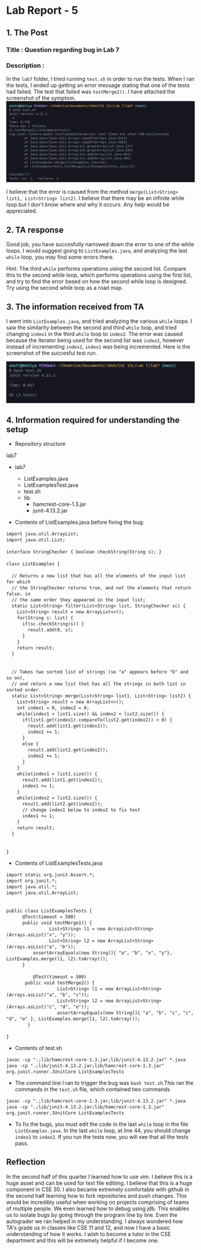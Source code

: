 # Lab Report - 5

## 1. The Post

### Title : Question regarding bug in Lab 7

### Description :
In the `lab7` folder, I tried running `test.sh` in order to run the tests. When I ran the tests, I ended up getting an error message stating that one of the tests had failed. The test that failed was `testMerge2()`. I have attached the screenshot of the symptom.
![image](images/symptomlr5.png)

I believe that the error is caused from the method `merge(List<String> list1, List<String> list2)`. I believe that there may be an infinite while loop but I don't know where and why it occurs.
Any help would be appreciated.

## 2. TA response
 
Good job, you have succesfully narrowed down the error to one of the while loops. I would suggest going to `ListExamples.java`, and analyzing the last `while` loop, you may find some errors there.

Hint: The third `while` performs operations using the second list. Compare this to the second while loop, which performs operations using the first list, and try to find the error based on 
how the second while loop is designed. Try using the second while loop as a road map.


## 3. The information received from TA

I went into `ListExamples.java`, and tried analyzing the various `while` loops. I saw the similarity between the second and third `while` loop, and tried changing `index1` in the third `while` loop to `index2`. The error was caused because the iterator being used for the second list was `index2`, however instead of incrementing `index2`, `index1` was being incremented. Here is the screenshot of the succesful test run. 

![image](images/successlr5.png)


## 4. Information required for understanding the setup

- Repository structure 

lab7

- lab7
  - ListExamples.java
  - ListExamplesTest.java
  - test.sh
  - lib
    - hamcrest-core-1.3.jar
    - junit-4.13.2.jar


- Contents of ListExamples.java before fixing the bug:

```
import java.util.ArrayList;
import java.util.List;

interface StringChecker { boolean checkString(String s); }

class ListExamples {

  // Returns a new list that has all the elements of the input list for which
  // the StringChecker returns true, and not the elements that return false, in
  // the same order they appeared in the input list;
  static List<String> filter(List<String> list, StringChecker sc) {
    List<String> result = new ArrayList<>();
    for(String s: list) {
      if(sc.checkString(s)) {
        result.add(0, s);
      }
    }
    return result;
  }


  // Takes two sorted list of strings (so "a" appears before "b" and so on),
  // and return a new list that has all the strings in both list in sorted order.
  static List<String> merge(List<String> list1, List<String> list2) {
    List<String> result = new ArrayList<>();
    int index1 = 0, index2 = 0;
    while(index1 < list1.size() && index2 < list2.size()) {
      if(list1.get(index1).compareTo(list2.get(index2)) < 0) {
        result.add(list1.get(index1));
        index1 += 1;
      }
      else {
        result.add(list2.get(index2));
        index2 += 1;
      }
    }
    while(index1 < list1.size()) {
      result.add(list1.get(index1));
      index1 += 1;
    }
    while(index2 < list2.size()) {
      result.add(list2.get(index2));
      // change index1 below to index2 to fix test
      index1 += 1;
    }
    return result;
  }


}
```

- Contents of ListExamplesTests.java

```
import static org.junit.Assert.*;
import org.junit.*;
import java.util.*;
import java.util.ArrayList;


public class ListExamplesTests {
      @Test(timeout = 500)
      public void testMerge1() {
    		    List<String> l1 = new ArrayList<String>(Arrays.asList("x", "y"));
		        List<String> l2 = new ArrayList<String>(Arrays.asList("a", "b"));
          assertArrayEquals(new String[]{ "a", "b", "x", "y"}, ListExamples.merge(l1, l2).toArray());
      }
	
	      @Test(timeout = 500)
       public void testMerge2() {
		           List<String> l1 = new ArrayList<String>(Arrays.asList("a", "b", "c"));
		           List<String> l2 = new ArrayList<String>(Arrays.asList("c", "d", "e"));
		           assertArrayEquals(new String[]{ "a", "b", "c", "c", "d", "e" }, ListExamples.merge(l1, l2).toArray());
        }
		
}
```

- Contents of test.sh
```
javac -cp ".;lib/hamcrest-core-1.3.jar;lib/junit-4.13.2.jar" *.java
java -cp ".;lib/junit-4.13.2.jar;lib/hamcrest-core-1.3.jar" org.junit.runner.JUnitCore ListExamplesTests
```
- The command line I ran to trigger the bug was `bash test.sh`.This ran the commands in the `test.sh` file, which contained two commands
```
javac -cp ".;lib/hamcrest-core-1.3.jar;lib/junit-4.13.2.jar" *.java
java -cp ".;lib/junit-4.13.2.jar;lib/hamcrest-core-1.3.jar" org.junit.runner.JUnitCore ListExamplesTests
```

- To fix the bugs, you must edit the code in the last `while` loop in the file `ListExamples.java`. In the last `while` loop, at line 44, you should change `index1` to `index2`. If you run the tests now, you will see that all the tests pass.


## Reflection

In the second half of this quarter I learned how to use vim. I believe this is a huge asset and can be used for text file editiing. I believe that this is a huge component in CSE 30. I also became extremely comfortable with github in the second half learning how to fork repositories and push changes. This would be incredibly useful when working on projects comprising of teams of multiple people. We even learned how to debug using jdb. This enables us to isolate bugs by going through the program line by line. Even the autograder we ran helped in my understanding. I always wondered how TA's grade us in classes like CSE 11 and 12, and now I have a basic understanding of how it works. I wish to become a tutor in the CSE department and this will be extremely helpful if I become one.

